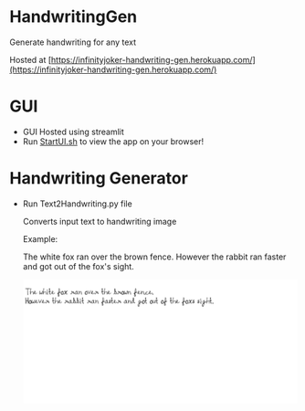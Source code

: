 # HandwritingGen
 Generate handwriting for any text

 Hosted at [https://infinityjoker-handwriting-gen.herokuapp.com/](https://infinityjoker-handwriting-gen.herokuapp.com/)

# GUI

 - GUI Hosted using streamlit
 - Run [StartUI.sh](StartUI.sh) to view the app on your browser!

# Handwriting Generator
 
   - Run Text2Handwriting.py file
   
     Converts input text to handwriting image
     
     Example:

        The white fox ran over the brown fence.
        However the rabbit ran faster and got out of the fox's sight.

     ![Handwriting Image](DocImages/Example_Handwriting.png)